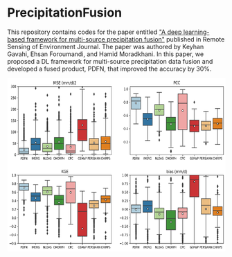# PrecipitationFusion
 

 This repository contains codes for the paper entitled <a href="https://www.sciencedirect.com/science/article/pii/S0034425723002742?via%3Dihub#f0025)" target="_blank">"A deep learning-based framework for multi-source precipitation fusion"</a> published in Remote Sensing of Environment Journal. The paper was authored by Keyhan Gavahi, Ehsan Foroumandi, and Hamid Moradkhani. In this paper, we proposed a DL framework for multi-source precipitation data fusion and developed a fused product, PDFN, that improved the accuracy by 30%.

<p align="center">
<img src="figures/boxplots.png" width="600" height="400">
</p>
